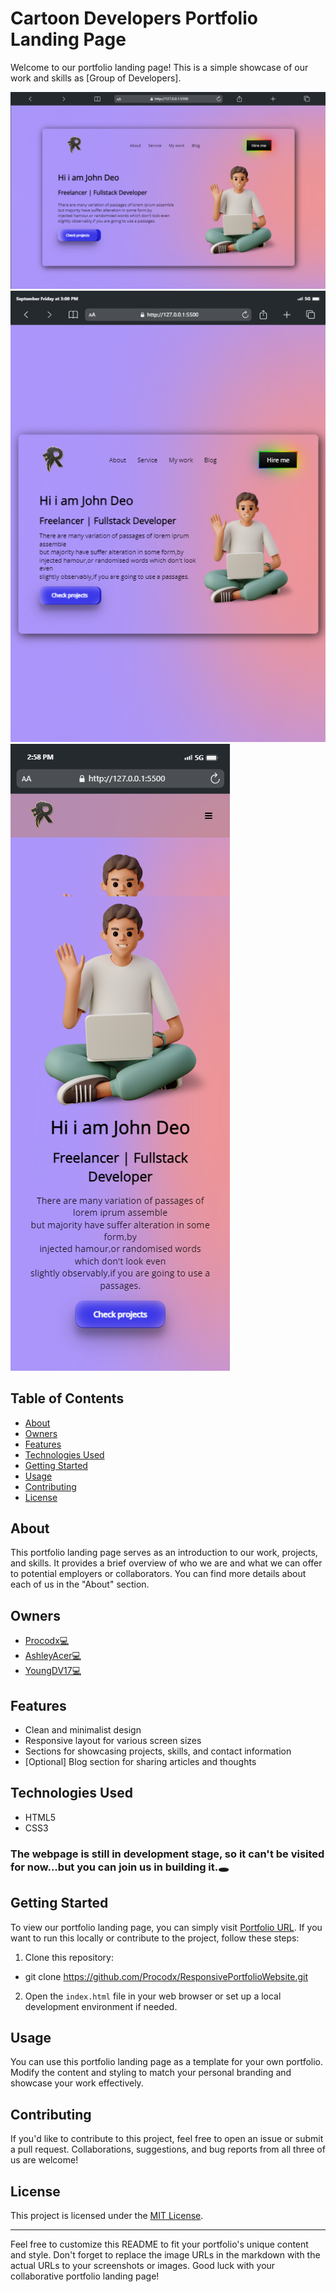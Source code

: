 # Cartoon Developers Portfolio Landing Page

Welcome to our portfolio landing page! This is a simple showcase of our work and skills as [Group of Developers].

![Portfolio Landing Page Screenshot desktop](Design/desktop.png)
![Portfolio Landing Page Screenshot tablet](Design/tablet.png)
![Portfolio Landing Page Screenshot mobile](Design/mobile.png)

## Table of Contents
- [About](#about)
- [Owners](#owners)
- [Features](#features)
- [Technologies Used](#technologies-used)
- [Getting Started](#getting-started)
- [Usage](#usage)
- [Contributing](#contributing)
- [License](#license)

## About
This portfolio landing page serves as an introduction to our work, projects, and skills. It provides a brief overview of who we are and what we can offer to potential employers or collaborators. You can find more details about each of us in the "About" section.

## Owners
- [Procodx💻](https://github.com/Procodx)
- [AshleyAcer💻](https://github.com/ashleyacer)
- [YoungDV17💻](https://github.com/youngDV17)

## Features
- Clean and minimalist design
- Responsive layout for various screen sizes
- Sections for showcasing projects, skills, and contact information
- [Optional] Blog section for sharing articles and thoughts

## Technologies Used
- HTML5
- CSS3
  
### The webpage is still in development stage, so it can't be visited for now...but you can join us in building it.🕳 


## Getting Started
To view our portfolio landing page, you can simply visit [Portfolio URL](https://github.com/Procodx/ResponsivePortfolioWebsite.git). If you want to run this locally or contribute to the project, follow these steps:

1. Clone this repository:
 - git clone https://github.com/Procodx/ResponsivePortfolioWebsite.git

2. Open the `index.html` file in your web browser or set up a local development environment if needed.

## Usage
You can use this portfolio landing page as a template for your own portfolio. Modify the content and styling to match your personal branding and showcase your work effectively.

## Contributing
If you'd like to contribute to this project, feel free to open an issue or submit a pull request. Collaborations, suggestions, and bug reports from all three of us are welcome!

## License
This project is licensed under the [MIT License](LICENSE).

---

Feel free to customize this README to fit your portfolio's unique content and style. Don't forget to replace the image URLs in the markdown with the actual URLs to your screenshots or images. Good luck with your collaborative portfolio landing page!



